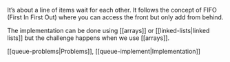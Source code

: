 It’s about a line of items wait for each other. It follows the concept of FIFO (First In First Out) where you can access the front but only add from behind.

The implementation can be done using [[arrays]] or [[linked-lists|linked lists]] but the challenge happens when we use [[arrays]].

[[queue-problems|Problems]], [[queue-implement|Implementation]]